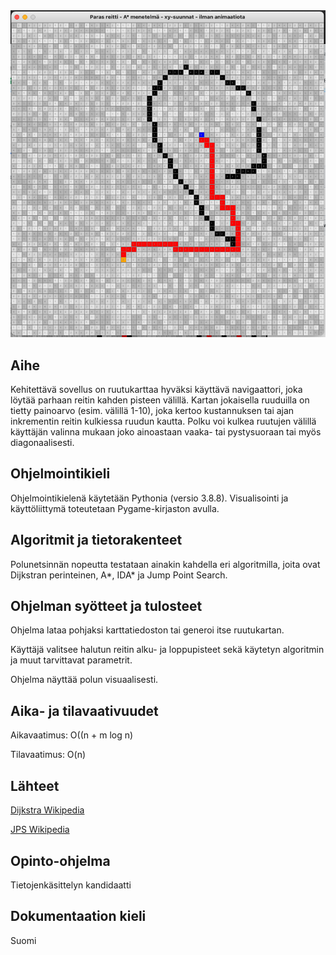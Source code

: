 <img src="/dokumentaatio/png/reittikartta03.png" width="750">

## Aihe

Kehitettävä sovellus on ruutukarttaa hyväksi käyttävä navigaattori, joka löytää parhaan reitin kahden pisteen välillä.  Kartan jokaisella ruuduilla on tietty painoarvo (esim. välillä 1-10), joka kertoo  kustannuksen tai ajan inkrementin reitin kulkiessa ruudun kautta.  Polku voi kulkea ruutujen välillä käyttäjän valinna mukaan joko ainoastaan vaaka- tai pystysuoraan tai myös diagonaalisesti.


## Ohjelmointikieli

Ohjelmointikielenä käytetään Pythonia (versio 3.8.8).  Visualisointi ja käyttöliittymä toteutetaan Pygame-kirjaston avulla.

## Algoritmit ja tietorakenteet

Polunetsinnän nopeutta testataan ainakin kahdella eri algoritmilla, joita ovat Dijkstran perinteinen, A*, IDA* ja Jump Point Search.

## Ohjelman syötteet ja tulosteet

Ohjelma lataa pohjaksi karttatiedoston tai generoi itse ruutukartan.

Käyttäjä valitsee halutun reitin alku- ja loppupisteet sekä käytetyn algoritmin ja muut tarvittavat parametrit.

Ohjelma näyttää polun visuaalisesti.

## Aika- ja tilavaativuudet

Aikavaatimus: O((n + m log n)

Tilavaatimus: O(n)

## Lähteet

[Dijkstra Wikipedia](https://en.wikipedia.org/wiki/Dijkstra%27s_algorithm)

[JPS Wikipedia](https://en.wikipedia.org/wiki/Jump_point_search)

## Opinto-ohjelma

Tietojenkäsittelyn kandidaatti

## Dokumentaation kieli

Suomi
